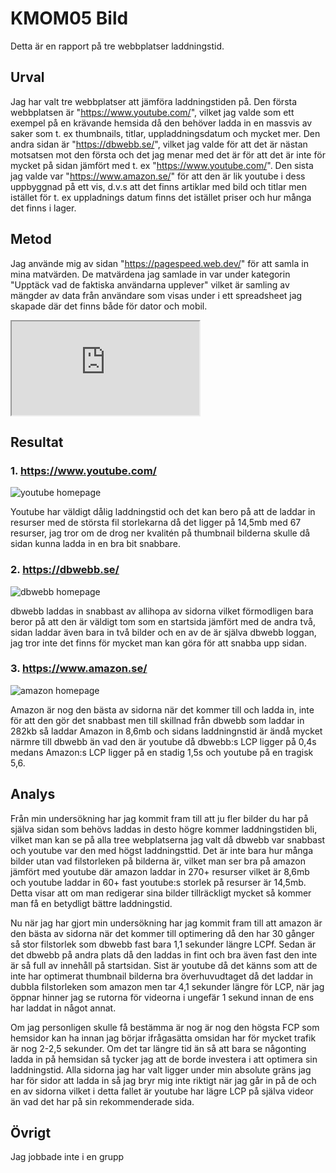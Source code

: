 KMOM05 Bild
=======================

Detta är en rapport på tre webbplatser laddningstid.

Urval
-----------------------

Jag har valt tre webbplatser att jämföra laddningstiden på. Den första webbplatsen är "https://www.youtube.com/", vilket jag valde som ett exempel på en krävande hemsida då den behöver ladda in en massvis av saker som t. ex thumbnails, titlar, uppladdningsdatum och mycket mer. Den andra sidan är "https://dbwebb.se/", vilket jag valde för att det är nästan motsatsen mot den första och det jag menar med det är för att det är inte för mycket på sidan jämfört med t. ex "https://www.youtube.com/". Den sista jag valde var "https://www.amazon.se/" för att den är lik youtube i dess uppbyggnad på ett vis, d.v.s att det finns artiklar med bild och titlar men istället för t. ex uppladnings datum finns det istället priser och hur många det finns i lager.

Metod
-----------------------

Jag använde mig av sidan "https://pagespeed.web.dev/" för att samla in mina matvärden. De matvärdena jag samlade in var under kategorin "Upptäck vad de faktiska användarna upplever" vilket är samling av mängder av data från användare som visas under i ett spreadsheet jag skapade där det finns både för dator och mobil.

<iframe class="spreadsheet-kmom05" src="https://docs.google.com/spreadsheets/d/e/2PACX-1vSMbTjuf2Vza9QJtK-0ksqyBbsIhICOLK-XTkg3hngEvXvs7K2-_bXiFG29QvQMB20wu5qewLqhpqwl/pubhtml?widget=true&amp;headers=false"></iframe>

Resultat
-----------------------

### 1. https://www.youtube.com/

<picture>
    <source media="(min-width: 668px)" srcset="../image/youtube.jpg?w=1000">
    <source media="(min-width: 376px)" srcset="../image/youtube.jpg?w=333">
    <img src="../image/youtube.jpg?w=375" alt="youtube homepage">
</picture>

Youtube har väldigt dålig laddningstid och det kan bero på att de laddar in resurser med de största fil storlekarna då det ligger på 14,5mb med 67 resurser, jag tror om de drog ner kvalitén på thumbnail bilderna skulle då sidan kunna ladda in en bra bit snabbare.

### 2. https://dbwebb.se/

<picture>
    <source media="(min-width: 668px)" srcset="../image/dbwebb.jpg?w=1000">
    <source media="(min-width: 376px)" srcset="../image/dbwebb.jpg?w=333">
    <img src="../image/dbwebb.jpg?w=375" alt="dbwebb homepage">
</picture>

dbwebb laddas in snabbast av allihopa av sidorna vilket förmodligen bara beror på att den är väldigt tom som en startsida jämfört med de andra två, sidan laddar även bara in två bilder och en av de är själva dbwebb loggan, jag tror inte det finns för mycket man kan göra för att snabba upp sidan.

### 3. https://www.amazon.se/

<picture>
    <source media="(min-width: 668px)" srcset="../image/amazon.jpg?w=1000">
    <source media="(min-width: 376px)" srcset="../image/amazon.jpg?w=333">
    <img src="../image/amazon.jpg?w=375" alt="amazon homepage">
</picture>

Amazon är nog den bästa av sidorna när det kommer till och ladda in, inte för att den gör det snabbast men till skillnad från dbwebb som laddar in 282kb så laddar Amazon in 8,6mb och sidans laddningnstid är ändå mycket närmre till dbwebb än vad den är youtube då dbwebb:s LCP ligger på 
0,4s medans Amazon:s LCP ligger på en stadig 1,5s och youtube på en tragisk 5,6.

Analys
-----------------------

Från min undersökning har jag kommit fram till att ju fler bilder du har på själva sidan som behövs laddas in desto högre kommer laddningstiden bli, vilket man kan se på alla tree webplatserna jag valt då dbwebb var snabbast och youtube var den med högst laddningsttid. Det är inte bara hur många bilder utan vad filstorleken på bilderna är, vilket man ser bra på amazon jämfört med youtube där amazon laddar in 270+ resurser vilket är 8,6mb och youtube laddar in 60+ fast youtube:s storlek på resurser är 14,5mb. Detta visar att om man redigerar sina bilder tillräckligt mycket så kommer man få en betydligt bättre laddningstid.

Nu när jag har gjort min undersökning har jag kommit fram till att amazon är den bästa av sidorna när det kommer till optimering då den har 30 gånger så stor filstorlek som dbwebb fast bara 1,1 sekunder längre LCPf. Sedan är det dbwebb på andra plats då den laddas in fint och bra även fast den inte är så full av innehåll på startsidan. Sist är youtube då det känns som att de inte har optimerat thumbnail bilderna bra överhuvudtaget då det laddar in dubbla filstorleken som amazon men tar 4,1 sekunder längre för LCP, när jag öppnar hinner jag se rutorna för videorna i ungefär 1 sekund innan de ens har laddat in något annat.

Om jag personligen skulle få bestämma är nog är nog den högsta FCP som hemsidor kan ha innan jag börjar ifrågasätta omsidan har för mycket trafik är nog 2-2,5 sekunder. Om det tar längre tid än så att bara se någonting ladda in på hemsidan så tycker jag att de borde investera i att optimera sin laddningstid. Alla sidorna jag har valt ligger under min absolute gräns jag har för sidor att ladda in så jag bryr mig inte riktigt när jag går in på de och en av sidorna vilket i detta fallet är youtube har lägre LCP på själva videor än vad det har på sin rekommenderade sida.

Övrigt
-----------------------

Jag jobbade inte i en grupp